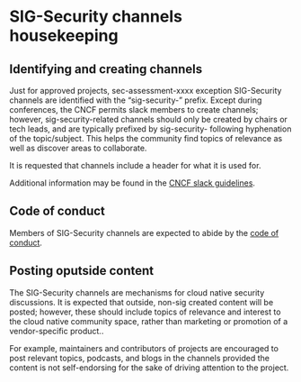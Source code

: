 # SIG-Security channels housekeeping

## Identifying and creating channels
Just for approved projects, sec-assessment-xxxx exception SIG-Security channels
are identified with the “sig-security-” prefix.  Except during conferences, the
CNCF permits slack members to create channels; however, sig-security-related
channels should only be created by chairs or tech leads, and are typically
prefixed by sig-security- following hyphenation of the topic/subject.  This
helps the community find topics of relevance as well as discover areas to
collaborate.

It is requested that channels include a header for what it is used for.

Additional information may be found in the [CNCF slack guidelines](https://github.com/cncf/foundation/blob/master/slack-guidelines.md).

## Code of conduct

Members of SIG-Security channels are expected to abide by the [code of conduct](https://github.com/cncf/sig-security/blob/master/CODE-OF-CONDUCT.md).

## Posting oputside content

The SIG-Security channels are mechanisms for cloud native security discussions.
It is expected that outside, non-sig created content will be posted; however,
these should include topics of relevance and interest to the cloud native
community space, rather than marketing or promotion of a vendor-specific
product..   

For example, maintainers and contributors of projects are encouraged to post
relevant topics, podcasts, and blogs in the channels provided the content is not
self-endorsing for the sake of driving attention to the project.
